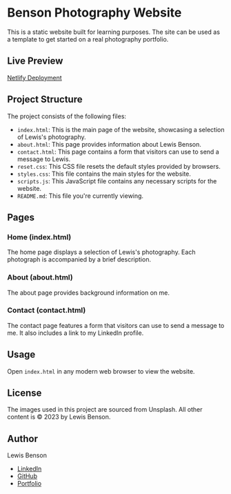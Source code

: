 # Benson Photography Website

This is a static website built for learning purposes. The site can be used as a template to get started on a real photography portfolio.

## Live Preview

[Netlify Deployment](https://benson-photos.netlify.app)

## Project Structure

The project consists of the following files:

- `index.html`: This is the main page of the website, showcasing a selection of Lewis's photography.
- `about.html`: This page provides information about Lewis Benson.
- `contact.html`: This page contains a form that visitors can use to send a message to Lewis.
- `reset.css`: This CSS file resets the default styles provided by browsers.
- `styles.css`: This file contains the main styles for the website.
- `scripts.js`: This JavaScript file contains any necessary scripts for the website.
- `README.md`: This file you're currently viewing.

## Pages

### Home (index.html)

The home page displays a selection of Lewis's photography. Each photograph is accompanied by a brief description.

### About (about.html)

The about page provides background information on me.

### Contact (contact.html)

The contact page features a form that visitors can use to send a message to me. It also includes a link to my LinkedIn profile.

## Usage

Open `index.html` in any modern web browser to view the website.

## License

The images used in this project are sourced from Unsplash. All other content is © 2023 by Lewis Benson.

## Author

Lewis Benson

- [LinkedIn](https://www.linkedin.com/in/tm-lewis-benson/)
- [GitHub](https://github.com/tm-LBenson)
- [Portfolio](https://lewis-benson.io)
